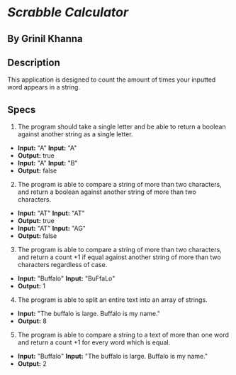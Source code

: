 # __*Scrabble Calculator*__

## By Grinil Khanna

## Description

This application is designed to count the amount of times your inputted word appears in a string.

## Specs

1. The program should take a single letter and be able to return a boolean against another string as a single letter.
  * **Input:** "A" **Input:**  "A"
  * **Output:** true
  * **Input:** "A" **Input:**  "B"
  * **Output:** false

2. The program is able to compare a string of more than two characters, and return a boolean against another string of more than two characters.
  * **Input:** "AT" **Input:**  "AT"
  * **Output:** true
  * **Input:** "AT" **Input:**  "AG"
  * **Output:** false

3. The program is able to compare a string of more than two characters, and return a count +1 if equal against another string of more than two characters regardless of case.
  * **Input:** "Buffalo" **Input:**  "BuFfaLo"
  * **Output:** 1

4. The program is able to split an entire text into an array of strings.
  * **Input:**  "The buffalo is large. Buffalo is my name."
  * **Output:** 8

5. The program is able to compare a string to a text of more than one word and return a count +1 for every word which is equal.
  * **Input:** "Buffalo" **Input:**  "The buffalo is large. Buffalo is my name."
  * **Output:** 2
